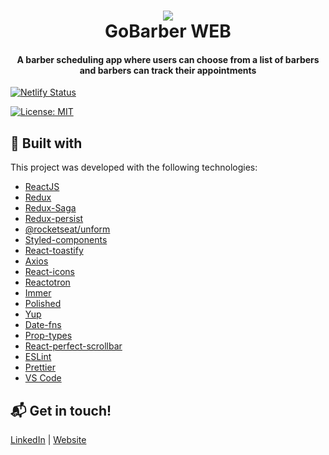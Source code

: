 <h1 align="center">
    <img src="https://res.cloudinary.com/stefanosaffran/image/upload/v1572880763/pmar6a1wwlckclgnwenb.png" />
    <br>
    GoBarber WEB
</h1>

<h4 align="center">
  A barber scheduling app where users can choose from a list of barbers and barbers can track their appointments
</h4>
<p align="center">

  [![Netlify Status](https://api.netlify.com/api/v1/badges/5fb47697-4fea-45ff-8ca6-f2b8c0694bd9/deploy-status)](https://app.netlify.com/sites/hungry-archimedes-7bb155/deploys)

  [![License: MIT](https://img.shields.io/badge/License-MIT-yellow.svg)](https://opensource.org/licenses/MIT)

<p>

## :rocket: Built with

This project was developed with the following technologies:

-  [ReactJS](https://reactjs.org/)
-  [Redux](https://redux.js.org/)
-  [Redux-Saga](https://redux-saga.js.org/)
-  [Redux-persist](https://github.com/rt2zz/redux-persist)
-  [@rocketseat/unform](https://github.com/Rocketseat/unform)
-  [Styled-components](https://www.styled-components.com/)
-  [React-toastify](https://github.com/fkhadra/react-toastify)
-  [Axios](https://github.com/axios/axios)
-  [React-icons](https://react-icons.netlify.com/)
-  [Reactotron](https://infinite.red/reactotron)
-  [Immer](https://github.com/immerjs/immer)
-  [Polished](https://polished.js.org/)
-  [Yup](https://www.npmjs.com/package/yup)
-  [Date-fns](https://date-fns.org/)
-  [Prop-types](https://www.npmjs.com/package/prop-types)
-  [React-perfect-scrollbar](https://github.com/goldenyz/react-perfect-scrollbar)
-  [ESLint](https://eslint.org/)
-  [Prettier](https://prettier.io/)
-  [VS Code](https://code.visualstudio.com/)

## :mailbox_with_mail: Get in touch!

[LinkedIn](https://www.linkedin.com/in/stefanosaffran/) | [Website](https://stefanosaffran.com)
